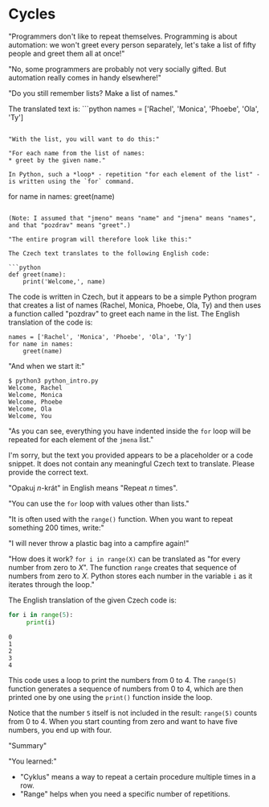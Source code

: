 # Cycles

"Programmers don't like to repeat themselves. Programming is about automation: we won't greet every person separately, let's take a list of fifty people and greet them all at once!"

"No, some programmers are probably not very socially gifted. But automation really comes in handy elsewhere!"

"Do you still remember lists? Make a list of names."

The translated text is: ```python
names = ['Rachel', 'Monica', 'Phoebe', 'Ola', 'Ty']
```

"With the list, you will want to do this:"

"For each name from the list of names:
* greet by the given name."

In Python, such a *loop* - repetition "for each element of the list" - is written using the `for` command.

```
for name in names:
    greet(name)
```

(Note: I assumed that "jmeno" means "name" and "jmena" means "names", and that "pozdrav" means "greet".)

"The entire program will therefore look like this:"

The Czech text translates to the following English code:

```python
def greet(name):
    print('Welcome,', name)
```

The code is written in Czech, but it appears to be a simple Python program that creates a list of names (Rachel, Monica, Phoebe, Ola, Ty) and then uses a function called "pozdrav" to greet each name in the list. The English translation of the code is:

```
names = ['Rachel', 'Monica', 'Phoebe', 'Ola', 'Ty']
for name in names:
    greet(name)
```

"And when we start it:"

```
$ python3 python_intro.py
Welcome, Rachel
Welcome, Monica
Welcome, Phoebe
Welcome, Ola
Welcome, You
```

"As you can see, everything you have indented inside the `for` loop will be repeated for each element of the `jmena` list."

I'm sorry, but the text you provided appears to be a placeholder or a code snippet. It does not contain any meaningful Czech text to translate. Please provide the correct text.

"Opakuj <var>n</var>-krát" in English means "Repeat <var>n</var> times".

"You can use the `for` loop with values other than lists."

"It is often used with the `range()` function. When you want to repeat something 200 times, write:"

"I will never throw a plastic bag into a campfire again!"

"How does it work?
`for i in range(X)` can be translated as "for every number from zero to <var>X</var>".
The function `range` creates that sequence of numbers from zero to <var>X</var>.
Python stores each number in the variable `i` as it iterates through the loop."

The English translation of the given Czech code is:

```python
for i in range(5):
     print(i)
```

```
0
1
2
3
4
```

This code uses a loop to print the numbers from 0 to 4. The `range(5)` function generates a sequence of numbers from 0 to 4, which are then printed one by one using the `print()` function inside the loop.

Notice that the number `5` itself is not included in the result:
`range(5)` counts from 0 to 4.
When you start counting from zero and want to have five numbers, you end up with four.

"Summary"

"You learned:"

* "Cyklus" means a way to repeat a certain procedure multiple times in a row.
* "Range" helps when you need a specific number of repetitions.
